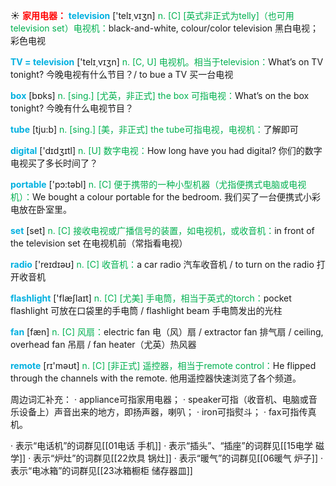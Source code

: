 ☀ <font color="red">**家用电器：**</font>
<font color="sky blue">**television**</font> ['telɪ͵vɪʒn] 
<font color="#00b050">n. [C] [英式非正式为telly]（也可用television set）电视机：</font>black-and-white, colour/color television 黑白电视；彩色电视

<font color="sky blue">**TV = television**</font> ['telɪ͵vɪʒn] 
<font color="#00b050">n. [C, U] 电视机。相当于television：</font>What’s on TV tonight? 今晚电视有什么节目？/ to bue a TV 买一台电视

<font color="sky blue">**box**</font> [bɒks] 
<font color="#00b050">n. [sing.] [尤英，非正式] the box 可指电视：</font>What’s on the box tonight? 今晚有什么电视节目？

<font color="sky blue">**tube**</font> [tju:b] 
<font color="#00b050">n. [sing.] [美，非正式] the tube可指电视，电视机：</font>了解即可

<font color="sky blue">**digital**</font> ['dɪdʒɪtl] 
<font color="#00b050">n. [U] 数字电视：</font>How long have you had digital? 你们的数字电视买了多长时间了？

<font color="sky blue">**portable**</font> ['pɔ:təbl] 
<font color="#00b050">n. [C] 便于携带的一种小型机器（尤指便携式电脑或电视机）：</font>We bought a colour portable for the bedroom. 我们买了一台便携式小彩电放在卧室里。

<font color="sky blue">**set**</font> [set] 
<font color="#00b050">n. [C] 接收电视或广播信号的装置，如电视机，或收音机：</font>in front of the television set 在电视机前（常指看电视）

<font color="sky blue">**radio**</font> ['reɪdɪəʊ] 
<font color="#00b050">n. [C] 收音机：</font>a car radio 汽车收音机 / to turn on the radio 打开收音机

<font color="sky blue">**flashlight**</font> ['flæʃlaɪt] 
<font color="#00b050">n. [C] [尤美] 手电筒，相当于英式的torch：</font>pocket flashlight 可放在口袋里的手电筒 / flashlight beam 手电筒发出的光柱 

<font color="sky blue">**fan**</font> [fæn] 
<font color="#00b050">n. [C] 风扇：</font>electric fan 电（风）扇 / extractor fan 排气扇 / ceiling, overhead fan 吊扇 / fan heater（尤英）热风器

<font color="sky blue">**remote**</font> [rɪ'məʊt] 
<font color="#00b050">n. [C] [非正式] 遥控器，相当于remote control：</font>He flipped through the channels with the remote. 他用遥控器快速浏览了各个频道。

周边词汇补充：
· appliance可指家用电器；
· speaker可指（收音机、电脑或音乐设备上）声音出来的地方，即扬声器，喇叭；
· iron可指熨斗；
· fax可指传真机。

· 表示“电话机”的词群见[[01电话 手机]]
· 表示“插头”、“插座”的词群见[[15电学 磁学]]
· 表示“炉灶”的词群见[[22炊具 锅灶]]
· 表示“暖气”的词群见[[06暖气 炉子]]
· 表示“电冰箱”的词群见[[23冰箱橱柜 储存器皿]]
